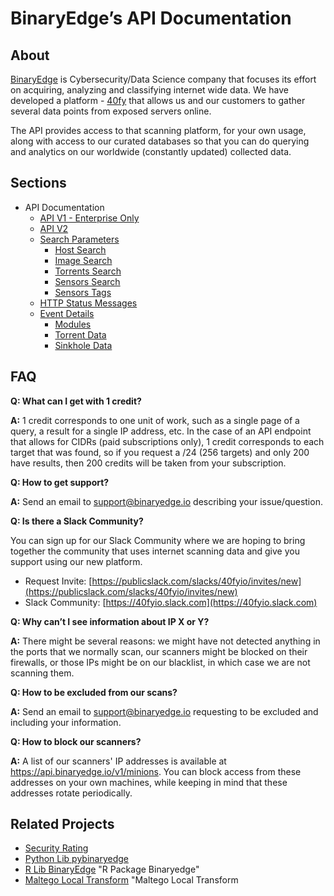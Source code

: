 # BinaryEdge’s API Documentation


## About

[BinaryEdge](https://www.binaryedge.io/) is Cybersecurity/Data Science company that focuses its effort on acquiring, analyzing and classifying internet wide data. We have developed a platform - [40fy](https://www.40fy.io/) that allows us and our customers to gather several data points from exposed servers online. 

The API provides access to that scanning platform, for your own usage, along with access to our curated databases so that you can do querying and analytics on our worldwide (constantly updated) collected data.


## Sections

- API Documentation
    - [API V1 - Enterprise Only](api-v1.md "api-v1")
    - [API V2](api-v2.md "api-v2")
    - [Search Parameters]()
        - [Host Search](search.md "search")
        - [Image Search](image-search.md "image-search")
        - [Torrents Search](torrents-search.md "torrents-search")
        - [Sensors Search](sensors-search.md "sensors-search")
        - [Sensors Tags](sensors-tags.md "sensors-tags")
    - [HTTP Status Messages](errors.md "errors")
    - [Event Details]()
        - [Modules](modules.md "modules")
        - [Torrent Data](torrent.md "torrents")
        - [Sinkhole Data](sinkhole.md "sinkhole")

 

## FAQ

**Q: What can I get with 1 credit?**

**A:** 1 credit corresponds to one unit of work, such as a single page of a query, a result for a single IP address, etc. In the case of an API endpoint that allows for CIDRs (paid subscriptions only), 1 credit corresponds to each target that was found, so if you request a /24 (256 targets) and only 200 have results, then 200 credits will be taken from your subscription.


**Q: How to get support?**

**A:** Send an email to support@binaryedge.io describing your issue/question.


**Q: Is there a Slack Community?**

You can sign up for our Slack Community where we are hoping to bring together the community that uses internet scanning data and give you support using our new platform.

* Request Invite: [https://publicslack.com/slacks/40fyio/invites/new](https://publicslack.com/slacks/40fyio/invites/new)
* Slack Community: [https://40fyio.slack.com](https://40fyio.slack.com)


**Q: Why can’t I see information about IP X or Y?**

**A:** There might be several reasons: we might have not detected anything in the ports that we normally scan, our scanners might be blocked on their firewalls, or those IPs might be on our blacklist, in which case we are not scanning them.


**Q: How to be excluded from our scans?**

**A:** Send an email to support@binaryedge.io requesting to be excluded and including your information.


**Q: How to block our scanners?**

**A:** A list of our scanners' IP addresses is available at https://api.binaryedge.io/v1/minions. You can block access from these addresses on your own machines, while keeping in mind that these addresses rotate periodically.


## Related Projects

- [Security Rating](https://securityrating.io/ "Security Rating")
- [Python Lib pybinaryedge](https://pypi.org/project/pybinaryedge/ "python pybinaryedge")
- [R Lib BinaryEdge](https://github.com/balgan/rbinaryedge) "R Package Binaryedge"
- [Maltego Local Transform](https://github.com/Te-k/binaryedge-maltego-local-transform) "Maltego Local Transform
